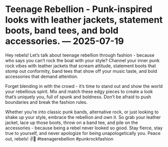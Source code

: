 # Teenage Rebellion - Punk-inspired looks with leather jackets, statement boots, band tees, and bold accessories. — 2025-07-19

Hey rebels! Let’s talk about teenage rebellion through fashion - because who says you can’t rock the boat with your style? Channel your inner punk rock vibes with leather jackets that scream attitude, statement boots that stomp out conformity, band tees that show off your music taste, and bold accessories that demand attention. 

Forget blending in with the crowd - it’s time to stand out and show the world your rebellious spirit. Mix and match these edgy pieces to create a look that’s uniquely you, full of spunk and boldness. Don’t be afraid to push boundaries and break the fashion rules. 

Whether you’re into classic punk bands, alternative rock, or just looking to shake up your style, embrace the rebellion and own it. So grab your leather jacket, lace up those boots, throw on a band tee, and pile on the accessories - because being a rebel never looked so good. Stay fierce, stay true to yourself, and never apologize for being unapologetically you. Peace out, rebels! ✌️🖤 #teenagerebellion #punkrockfashion